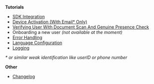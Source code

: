 **Tutorials**

- [SDK Integration](SDK-Integration.md)
- [Device Activation (With Email* Only)](Device-Activation.md)
- [Verifying User With Document Scan And Genuine Presence Check](Verifying-User.md)
- Onboarding a new user _(not available at the moment)_
- [Error Handling](Error-Handling.md)
- [Language Configuration](Language-Configuration.md)
- [Logging](Logging.md)

_* or similar weak identification like userID or phone number_

**Other**

- [Changelog](./Changelog.md)